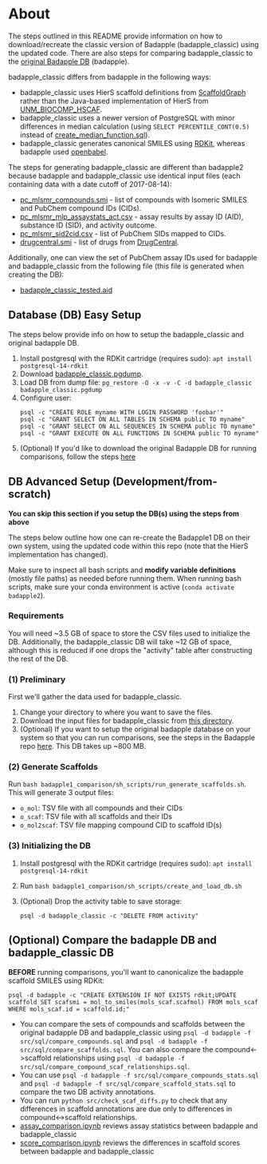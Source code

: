 # About
The steps outlined in this README provide information on how to download/recreate the classic version of Badapple (badapple_classic) using the updated code. There are also steps for comparing badapple_classic to the [original Badapple DB](https://github.com/unmtransinfo/Badapple/) (badapple). 

badapple_classic differs from badapple in the following ways:
* badapple_classic uses HierS scaffold definitions from [ScaffoldGraph](https://github.com/UCLCheminformatics/ScaffoldGraph) rather than the Java-based implementation of HierS from [UNM_BIOCOMP_HSCAF](https://github.com/unmtransinfo/unm_biocomp_hscaf).
* badapple_classic uses a newer version of PostgreSQL with minor differences in median calculation (using `SELECT PERCENTILE_CONT(0.5)` instead of [create_median_function.sql](https://github.com/unmtransinfo/Badapple/blob/master/sql/create_median_function.sql)).
* badapple_classic generates canonical SMILES using [RDKit](https://www.rdkit.org/), whereas badapple used [openbabel](http://openbabel.org/index.html).

The steps for generating badapple_classic are different than badapple2 because badapple and badapple_classic use identical input files (each containing data with a date cutoff of 2017-08-14):
* [pc_mlsmr_compounds.smi](https://unmtid-dbs.net/download/Badapple2/badapple_classic_files/pc_mlsmr_compounds.smi) - list of compounds with Isomeric SMILES and PubChem compound IDs (CIDs).
* [pc_mlsmr_mlp_assaystats_act.csv](https://unmtid-dbs.net/download/Badapple2/badapple_classic_files/pc_mlsmr_mlp_assaystats_act.csv) - assay results by assay ID (AID), substance ID (SID), and activity outcome.
* [pc_mlsmr_sid2cid.csv](https://unmtid-dbs.net/download/Badapple2/badapple_classic_files/pc_mlsmr_sid2cid.csv) - list of PubChem SIDs mapped to CIDs.
* [drugcentral.smi](https://unmtid-dbs.net/download/Badapple2/badapple_classic_files/drugcentral.smi) - list of drugs from [DrugCentral](https://drugcentral.org/).

Additionally, one can view the set of PubChem assay IDs used for badapple and badapple_classic from the following file (this file is generated when creating the DB):
* [badapple_classic_tested.aid](https://unmtid-dbs.net/download/Badapple2/badapple_classic_files/badapple_classic_tested.aid)

## Database (DB) Easy Setup
The steps below provide info on how to setup the badapple_classic and original badapple DB. 

1. Install postgresql with the RDKit cartridge (requires sudo):
`apt install postgresql-14-rdkit`
2. Download [badapple_classic.pgdump](https://unmtid-dbs.net/download/Badapple2/badapple_classic.pgdump).
3. Load DB from dump file: `pg_restore -O -x -v -C -d badapple_classic badapple_classic.pgdump` 
4. Configure user:
    ```
    psql -c "CREATE ROLE myname WITH LOGIN PASSWORD 'foobar'"
    psql -c "GRANT SELECT ON ALL TABLES IN SCHEMA public TO myname"
    psql -c "GRANT SELECT ON ALL SEQUENCES IN SCHEMA public TO myname"
    psql -c "GRANT EXECUTE ON ALL FUNCTIONS IN SCHEMA public TO myname"
    ```
5. (Optional) If you'd like to download the original Badapple DB for running comparisons, follow the steps [here](https://github.com/unmtransinfo/Badapple?tab=readme-ov-file#database-installation)

## DB Advanced Setup (Development/from-scratch)
**You can skip this section if you setup the DB(s) using the steps from above**

The steps below outline how one can re-create the Badapple1 DB on their own system, using the updated code within this repo (note that the HierS implementation has changed).

Make sure to inspect all bash scripts and **modify variable definitions** (mostly file paths) as needed before running them. When running bash scripts, make sure your conda environment is active (`conda activate badapple2`).

### Requirements
You will need ~3.5 GB of space to store the CSV files used to initialize the DB. Additionally, the badapple_classic DB will take
~12 GB of space, although this is reduced if one drops the "activity" table after constructing the rest of the DB.

### (1) Preliminary
First we'll gather the data used for badapple_classic.

1. Change your directory to where you want to save the files.
2. Download the input files for badapple_classic from [this directory](https://unmtid-dbs.net/download/Badapple2/badapple_classic_files/).
3. (Optional) If you want to setup the original badapple database on your system so that you can run comparisons, see the steps in the Badapple repo [here](https://github.com/unmtransinfo/Badapple?tab=readme-ov-file#database-installation). This DB takes up ~800 MB. 

### (2) Generate Scaffolds
Run `bash badapple1_comparison/sh_scripts/run_generate_scaffolds.sh`. This will generate 3 output files:
* `o_mol`: TSV file with all compounds and their CIDs
* `o_scaf`: TSV file with all scaffolds and their IDs
* `o_mol2scaf`: TSV file mapping compound CID to scaffold ID(s)

### (3) Initializing the DB
1. Install postgresql with the RDKit cartridge (requires sudo):
`apt install postgresql-14-rdkit`
2. Run `bash badapple1_comparison/sh_scripts/create_and_load_db.sh`
3. (Optional) Drop the activity table to save storage: 
    
    `psql -d badapple_classic -c "DELETE FROM activity"`

## (Optional) Compare the badapple DB and badapple_classic DB
**BEFORE** running comparisons, you'll want to canonicalize the badapple scaffold SMILES using RDKit:
```
psql -d badapple -c "CREATE EXTENSION IF NOT EXISTS rdkit;UPDATE scaffold SET scafsmi = mol_to_smiles(mols_scaf.scafmol) FROM mols_scaf WHERE mols_scaf.id = scaffold.id;"
```
* You can compare the sets of compounds and scaffolds between the original badapple DB and badapple_classic using `psql -d badapple -f src/sql/compare_compounds.sql` and `psql -d badapple -f src/sql/compare_scaffolds.sql`. You can also compare the compound<->scaffold relationships using `psql -d badapple -f src/sql/compare_compound_scaf_relationships.sql`.
* You can use `psql -d badapple -f src/sql/compare_compounds_stats.sql` and `psql -d badapple -f src/sql/compare_scaffold_stats.sql` to compare the two DB activity annotations.
* You can run `python src/check_scaf_diffs.py` to check that any differences in scaffold annotations are due only to differences in compound<->scaffold relationships.
* [assay_comparison.ipynb](src/notebooks/assay_comparison.ipynb) reviews assay statistics between badapple and badapple_classic
* [score_comparison.ipynb](src/notebooks/score_comparison.ipynb) reviews the differences in scaffold scores between badapple and badapple_classic